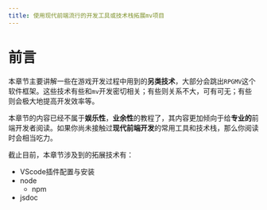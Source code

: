 ```yaml
---
title: 使用现代前端流行的开发工具或技术栈拓展mv项目
---
```


# 前言
本章节主要讲解一些在游戏开发过程中用到的**另类技术**，大部分会跳出```RPGMV```这个软件框架。这些技术有些和```mv```开发密切相关；有些则关系不大，可有可无；有些则会极大地提高开发效率等。

本章节的内容已经不属于**娱乐性**，**业余性**的教程了，其内容更加倾向于给**专业的**前端开发者阅读。如果你尚未接触过**现代前端开发**的常用工具和技术栈，那么你阅读时会相当吃力。

截止目前，本章节涉及到的拓展技术有：

- VScode插件配置与安装
- node
  - npm
- jsdoc
